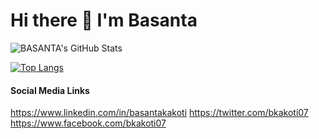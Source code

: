 # Hi there 👋 I'm Basanta

<!--
**basantakakoti/basantakakoti** is a ✨ _special_ ✨ repository because its `README.md` (this file) appears on your GitHub profile.

Here are some ideas to get you started:

- 🔭 I’m currently working on ...
- 🌱 I’m currently learning ...
- 👯 I’m looking to collaborate on ...
- 🤔 I’m looking for help with ...
- 💬 Ask me about ...
- 📫 How to reach me: ...
- 😄 Pronouns: ...
- ⚡ Fun fact: ...
-->
![BASANTA's GitHub Stats](https://github-readme-stats.vercel.app/api?username=basantakakoti&theme=default&show_icons=true)

[![Top Langs](https://github-readme-stats.vercel.app/api/top-langs/?username=basantakakoti&layout=compact)](https://github.com/basantakakoti/github-readme-stats)

#### Social Media Links

https://www.linkedin.com/in/basantakakoti
https://twitter.com/bkakoti07
https://www.facebook.com/bkakoti07

